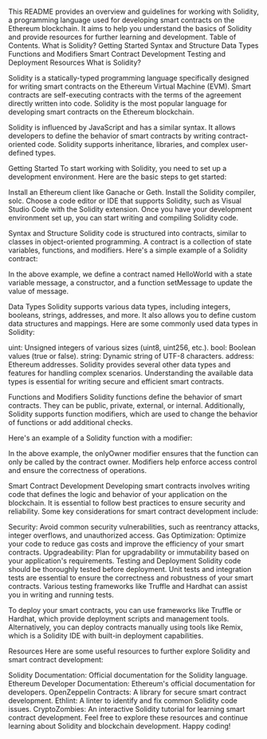 This README provides an overview and guidelines for working with Solidity, a programming language used for developing smart contracts on the Ethereum blockchain. It aims to help you understand the basics of Solidity and provide resources for further learning and development.
                                                      Table of Contents.
What is Solidity?
Getting Started
Syntax and Structure
Data Types
Functions and Modifiers
Smart Contract Development
Testing and Deployment
Resources
What is Solidity?

Solidity is a statically-typed programming language specifically designed for writing smart contracts on the Ethereum Virtual Machine (EVM). Smart contracts are self-executing contracts with the terms of the agreement directly written into code. Solidity is the most popular language for developing smart contracts on the Ethereum blockchain.

Solidity is influenced by JavaScript and has a similar syntax. It allows developers to define the behavior of smart contracts by writing contract-oriented code. Solidity supports inheritance, libraries, and complex user-defined types.

Getting Started
To start working with Solidity, you need to set up a development environment. Here are the basic steps to get started:

Install an Ethereum client like Ganache or Geth.
Install the Solidity compiler, solc.
Choose a code editor or IDE that supports Solidity, such as Visual Studio Code with the Solidity extension.
Once you have your development environment set up, you can start writing and compiling Solidity code.

Syntax and Structure
Solidity code is structured into contracts, similar to classes in object-oriented programming. A contract is a collection of state variables, functions, and modifiers. Here's a simple example of a Solidity contract:

In the above example, we define a contract named HelloWorld with a state variable message, a constructor, and a function setMessage to update the value of message.

Data Types
Solidity supports various data types, including integers, booleans, strings, addresses, and more. It also allows you to define custom data structures and mappings. Here are some commonly used data types in Solidity:

uint: Unsigned integers of various sizes (uint8, uint256, etc.).
bool: Boolean values (true or false).
string: Dynamic string of UTF-8 characters.
address: Ethereum addresses.
Solidity provides several other data types and features for handling complex scenarios. Understanding the available data types is essential for writing secure and efficient smart contracts.

Functions and Modifiers
Solidity functions define the behavior of smart contracts. They can be public, private, external, or internal. Additionally, Solidity supports function modifiers, which are used to change the behavior of functions or add additional checks.

Here's an example of a Solidity function with a modifier:


In the above example, the onlyOwner modifier ensures that the function can only be called by the contract owner. Modifiers help enforce access control and ensure the correctness of operations.

Smart Contract Development
Developing smart contracts involves writing code that defines the logic and behavior of your application on the blockchain. It is essential to follow best practices to ensure security and reliability. Some key considerations for smart contract development include:

Security: Avoid common security vulnerabilities, such as reentrancy attacks, integer overflows, and unauthorized access.
Gas Optimization: Optimize your code to reduce gas costs and improve the efficiency of your smart contracts.
Upgradeability: Plan for upgradability or immutability based on your application's requirements.
Testing and Deployment
Solidity code should be thoroughly tested before deployment. Unit tests and integration tests are essential to ensure the correctness and robustness of your smart contracts. Various testing frameworks like Truffle and Hardhat can assist you in writing and running tests.

To deploy your smart contracts, you can use frameworks like Truffle or Hardhat, which provide deployment scripts and management tools. Alternatively, you can deploy contracts manually using tools like Remix, which is a Solidity IDE with built-in deployment capabilities.

Resources
Here are some useful resources to further explore Solidity and smart contract development:

Solidity Documentation: Official documentation for the Solidity language.
Ethereum Developer Documentation: Ethereum's official documentation for developers.
OpenZeppelin Contracts: A library for secure smart contract development.
Ethlint: A linter to identify and fix common Solidity code issues.
CryptoZombies: An interactive Solidity tutorial for learning smart contract development.
Feel free to explore these resources and continue learning about Solidity and blockchain development. Happy coding!
